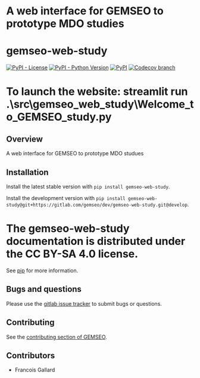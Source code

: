 <!--
Copyright 2024 IRT Saint Exupéry, https://www.irt-saintexupery.com

This work is licensed under the Creative Commons Attribution-ShareAlike 4.0
International License. To view a copy of this license, visit
http://creativecommons.org/licenses/by-sa/4.0/ or send a letter to Creative
Commons, PO Box 1866, Mountain View, CA 94042, USA.
-->

A web interface for GEMSEO to prototype MDO studies
=======
# gemseo-web-study

[![PyPI - License](https://img.shields.io/pypi/l/gemseo)](https://www.gnu.org/licenses/lgpl-3.0.en.html)
[![PyPI - Python Version](https://img.shields.io/pypi/pyversions/gemseo-web-study)](https://pypi.org/project/gemseo-web-study/)
[![PyPI](https://img.shields.io/pypi/v/gemseo-web-study)](https://pypi.org/project/gemseo-web-study/)
[![Codecov branch](https://img.shields.io/codecov/c/gitlab/gemseo:dev/gemseo-web-study/develop)](https://app.codecov.io/gl/gemseo:dev/gemseo-web-study)

To launch the website:
streamlit run .\src\gemseo_web_study\Welcome_to_GEMSEO_study.py
=======
## Overview

A web interface for GEMSEO to prototype MDO studues

## Installation

Install the latest stable version with `pip install gemseo-web-study`.

Install the development version with
`pip install gemseo-web-study@git+https://gitlab.com/gemseo/dev/gemseo-web-study.git@develop`.

The **gemseo-web-study** documentation is distributed under the CC BY-SA 4.0 license.
=======
See [pip](https://pip.pypa.io/en/stable/getting-started/) for more information.

## Bugs and questions

Please use the [gitlab issue tracker](https://gitlab.com/gemseo/dev/gemseo-web-study/-/issues)
to submit bugs or questions.

## Contributing

See the [contributing section of GEMSEO](https://gemseo.readthedocs.io/en/stable/software/developing.html#dev).

## Contributors

- Francois Gallard
